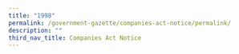 ```yaml
---
title: "1998"
permalink: /government-gazette/companies-act-notice/permalink/
description: ""
third_nav_title: Companies Act Notice
---
```

